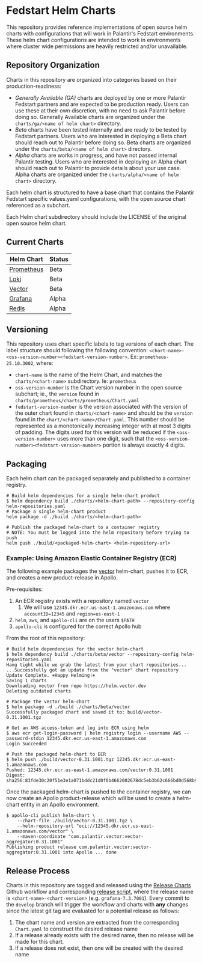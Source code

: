 # Fedstart Helm Charts

This repository provides reference implementations of open source helm charts with configurations that will work in Palantir's Fedstart environments. These helm chart configurations are intended to work in environments where cluster wide permissions are heavily restricted and/or unavailable.

## Repository Organization

Charts in this repository are organized into categories based on their production-readiness:

* *Generally Available (GA)* charts are deployed by one or more Palantir Fedstart partners and are expected to be production ready. Users can use these at their own discretion, with no need to ask Palantir before doing so. Generally Available charts are organized under the `charts/ga/<name of helm chart>` directory.
* *Beta* charts have been tested internally and are ready to be tested by Fedstart partners. Users who are interested in deploying a Beta chart should reach out to Palantir before doing so. Beta charts are organized under the `charts/beta/<name of helm chart>` directory.
* *Alpha* charts are works in progress, and have not passed internal Palantir testing. Users who are interested in deploying an Alpha chart should reach out to Palantir to provide details about your use case. Alpha charts are organized under the `charts/alpha/<name of helm chart>` directory.

Each helm chart is structured to have a base chart that contains the Palantir Fedstart specific values.yaml configurations, with the open source chart referenced as a subchart.

Each Helm chart subdirectory should include the LICENSE of the original open source helm chart.

## Current Charts

| Helm Chart                                                                                          | Status |
| --------------------------------------------------------------------------------------------------- | ------ |
| [Prometheus](https://github.com/palantir/fedstart-helm-charts/tree/develop/charts/beta/prometheus)  | Beta   |
| [Loki](https://github.com/palantir/fedstart-helm-charts/tree/develop/charts/beta/loki)              | Beta   |
| [Vector](https://github.com/palantir/fedstart-helm-charts/tree/develop/charts/beta/vector)          | Beta   |
| [Grafana](https://github.com/palantir/fedstart-helm-charts/tree/develop/charts/alpha/grafana)       | Alpha  |
| [Redis](https://github.com/palantir/fedstart-helm-charts/tree/develop/charts/alpha/redis)           | Alpha  |

## Versioning

This repository uses chart specific labels to tag versions of each chart. The label structure should following the following convention: `<chart-name>-<oss-version-number><fedstart-version-number>`. Ex: `prometheus-25.10.3002`, where:

* `chart-name` is the name of the Helm Chart, and matches the `charts/<chart-name>` subdirectory. Ie: `prometheus`
* `oss-version-number` is the Chart version number in the open source subchart; ie., the `version` found in `charts/prometheus/charts/prometheus/Chart.yaml`
* `fedstart-version-number` is the version associated with the version of the outer chart found in `charts/<chart-name>` and should be the `version` found in the `chart/<chart-name>/Chart.yaml`. This number should be represented as a monotonically increasing integer with at most 3 digits of padding. The digits used for this version will be reduced if the `<oss-version-number>` uses more than one digit, such that the `<oss-version-number><fedstart-version-number>` portion is always exactly 4 digits.

## Packaging

Each helm chart can be packaged separately and published to a container registry.

```shell
# Build helm dependencies for a single helm-chart product
$ helm dependency build ./charts/<helm-chart-path> --repository-config helm-repositories.yaml
# Package a single helm-chart product
helm package -d ./build ./charts/<helm-chart-path>

# Publish the packaged helm-chart to a container registry
# NOTE: You must be logged into the helm repository before trying to push
helm push ./build/<packaged-helm-chart> <helm-repository-url>
```

### Example: Using Amazon Elastic Container Registry (ECR)

The following example packages the [vector](./charts/beta/vector) helm-chart, pushes it to ECR, and creates a new product-release in Apollo.

Pre-requisites:

1. An ECR registry exists with a repository named `vector`
   1. We will use `12345.dkr.ecr.us-east-1.amazonaws.com` where `accountID=12345` and `region=us-east-1`
2. `helm`, `aws`, and `apollo-cli` are on the users `$PATH`
3. `apollo-cli` is configured for the correct Apollo hub

From the root of this repository:

```shell
# Build helm dependencies for the vector helm-chart
$ helm dependency build ./charts/beta/vector --repository-config helm-repositories.yaml
Hang tight while we grab the latest from your chart repositories...
...Successfully got an update from the "vector" chart repository
Update Complete. ⎈Happy Helming!⎈
Saving 1 charts
Downloading vector from repo https://helm.vector.dev
Deleting outdated charts

# Package the vector helm-chart
$ helm package -d ./build ./charts/beta/vector
Successfully packaged chart and saved it to: build/vector-0.31.1001.tgz

# Get an AWS access-token and log into ECR using helm
$ aws ecr get-login-password | helm registry login --username AWS --password-stdin 12345.dkr.ecr.us-east-1.amazonaws.com
Login Succeeded

# Push the packaged helm-chart to ECR
$ helm push ./build/vector-0.31.1001.tgz 12345.dkr.ecr.us-east-1.amazonaws.com
Pushed: 12345.dkr.ecr.us-east-1.amazonaws.com/vector:0.31.1001
Digest: sha256:83fde30c20f51e3e1a071bddc21d0f0b4662002678dc5eb3b62c666bd0d568b9
```

Once the packaged helm-chart is pushed to the container registry, we can now create an Apollo product-release which will be used to create a helm-chart entity in an Apollo environment.

```shell
$ apollo-cli publish helm-chart \
    --chart-file ./build/vector-0.31.1001.tgz \
    --helm-repository-url "oci://12345.dkr.ecr.us-east-1.amazonaws.com/vector" \
    --maven-coordinate "com.palantir.vector:vector-aggregator:0.31.1001"
Publishing product release com.palantir.vector:vector-aggregator:0.31.1001 into Apollo ... done
```

## Release Process

Charts in this repository are tagged and released using the [Release Charts](.github/workflows/release.yaml) Github workflow and corresponding [release script](./script/release.sh), where the release name is `<chart-name>-<chart-version>` (e.g. `grafana-7.3.7001`). Every commit to the `develop` branch will trigger the workflow and charts with __any__ changes since the latest git tag are evaluated for a potential release as follows:

1. The chart name and version are extracted from the corresponding `Chart.yaml` to construct the desired release name
2. If a release already exists with the desired name, then no release will be made for this chart.
3. If a release does not exist, then one will be created with the desired name
